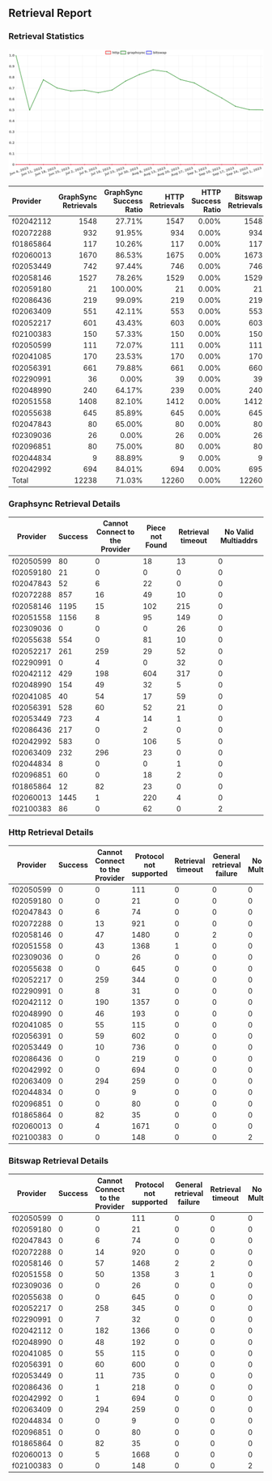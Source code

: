 ## Retrieval Report
### Retrieval Statistics
<img src="https://raw.githubusercontent.com/data-preservation-programs/filplus-checker-assets/main/filecoin-project/filecoin-plus-large-datasets/issues/1836/1696755514110.png"/>

| Provider  | GraphSync Retrievals | GraphSync Success Ratio | HTTP Retrievals | HTTP Success Ratio | Bitswap Retrievals | Bitswap Success Ratio |
| :-------- | -------------------: | ----------------------: | --------------: | -----------------: | -----------------: | --------------------: |
| f02042112 |                 1548 |                  27.71% |            1547 |              0.00% |               1548 |                 0.00% |
| f02072288 |                  932 |                  91.95% |             934 |              0.00% |                934 |                 0.00% |
| f01865864 |                  117 |                  10.26% |             117 |              0.00% |                117 |                 0.00% |
| f02060013 |                 1670 |                  86.53% |            1675 |              0.00% |               1673 |                 0.00% |
| f02053449 |                  742 |                  97.44% |             746 |              0.00% |                746 |                 0.00% |
| f02058146 |                 1527 |                  78.26% |            1529 |              0.00% |               1529 |                 0.00% |
| f02059180 |                   21 |                 100.00% |              21 |              0.00% |                 21 |                 0.00% |
| f02086436 |                  219 |                  99.09% |             219 |              0.00% |                219 |                 0.00% |
| f02063409 |                  551 |                  42.11% |             553 |              0.00% |                553 |                 0.00% |
| f02052217 |                  601 |                  43.43% |             603 |              0.00% |                603 |                 0.00% |
| f02100383 |                  150 |                  57.33% |             150 |              0.00% |                150 |                 0.00% |
| f02050599 |                  111 |                  72.07% |             111 |              0.00% |                111 |                 0.00% |
| f02041085 |                  170 |                  23.53% |             170 |              0.00% |                170 |                 0.00% |
| f02056391 |                  661 |                  79.88% |             661 |              0.00% |                660 |                 0.00% |
| f02290991 |                   36 |                   0.00% |              39 |              0.00% |                 39 |                 0.00% |
| f02048990 |                  240 |                  64.17% |             239 |              0.00% |                240 |                 0.00% |
| f02051558 |                 1408 |                  82.10% |            1412 |              0.00% |               1412 |                 0.00% |
| f02055638 |                  645 |                  85.89% |             645 |              0.00% |                645 |                 0.00% |
| f02047843 |                   80 |                  65.00% |              80 |              0.00% |                 80 |                 0.00% |
| f02309036 |                   26 |                   0.00% |              26 |              0.00% |                 26 |                 0.00% |
| f02096851 |                   80 |                  75.00% |              80 |              0.00% |                 80 |                 0.00% |
| f02044834 |                    9 |                  88.89% |               9 |              0.00% |                  9 |                 0.00% |
| f02042992 |                  694 |                  84.01% |             694 |              0.00% |                695 |                 0.00% |
| Total     |                12238 |                  71.03% |           12260 |              0.00% |              12260 |                 0.00% |

### Graphsync Retrieval Details
| Provider  | Success | Cannot Connect to the Provider | Piece not Found | Retrieval timeout | No Valid Multiaddrs |
| --------- | ------- | ------------------------------ | --------------- | ----------------- | ------------------- |
| f02050599 | 80      | 0                              | 18              | 13                | 0                   |
| f02059180 | 21      | 0                              | 0               | 0                 | 0                   |
| f02047843 | 52      | 6                              | 22              | 0                 | 0                   |
| f02072288 | 857     | 16                             | 49              | 10                | 0                   |
| f02058146 | 1195    | 15                             | 102             | 215               | 0                   |
| f02051558 | 1156    | 8                              | 95              | 149               | 0                   |
| f02309036 | 0       | 0                              | 0               | 26                | 0                   |
| f02055638 | 554     | 0                              | 81              | 10                | 0                   |
| f02052217 | 261     | 259                            | 29              | 52                | 0                   |
| f02290991 | 0       | 4                              | 0               | 32                | 0                   |
| f02042112 | 429     | 198                            | 604             | 317               | 0                   |
| f02048990 | 154     | 49                             | 32              | 5                 | 0                   |
| f02041085 | 40      | 54                             | 17              | 59                | 0                   |
| f02056391 | 528     | 60                             | 52              | 21                | 0                   |
| f02053449 | 723     | 4                              | 14              | 1                 | 0                   |
| f02086436 | 217     | 0                              | 2               | 0                 | 0                   |
| f02042992 | 583     | 0                              | 106             | 5                 | 0                   |
| f02063409 | 232     | 296                            | 23              | 0                 | 0                   |
| f02044834 | 8       | 0                              | 0               | 1                 | 0                   |
| f02096851 | 60      | 0                              | 18              | 2                 | 0                   |
| f01865864 | 12      | 82                             | 23              | 0                 | 0                   |
| f02060013 | 1445    | 1                              | 220             | 4                 | 0                   |
| f02100383 | 86      | 0                              | 62              | 0                 | 2                   |

### Http Retrieval Details
| Provider  | Success | Cannot Connect to the Provider | Protocol not supported | Retrieval timeout | General retrieval failure | No Valid Multiaddrs |
| --------- | ------- | ------------------------------ | ---------------------- | ----------------- | ------------------------- | ------------------- |
| f02050599 | 0       | 0                              | 111                    | 0                 | 0                         | 0                   |
| f02059180 | 0       | 0                              | 21                     | 0                 | 0                         | 0                   |
| f02047843 | 0       | 6                              | 74                     | 0                 | 0                         | 0                   |
| f02072288 | 0       | 13                             | 921                    | 0                 | 0                         | 0                   |
| f02058146 | 0       | 47                             | 1480                   | 0                 | 2                         | 0                   |
| f02051558 | 0       | 43                             | 1368                   | 1                 | 0                         | 0                   |
| f02309036 | 0       | 0                              | 26                     | 0                 | 0                         | 0                   |
| f02055638 | 0       | 0                              | 645                    | 0                 | 0                         | 0                   |
| f02052217 | 0       | 259                            | 344                    | 0                 | 0                         | 0                   |
| f02290991 | 0       | 8                              | 31                     | 0                 | 0                         | 0                   |
| f02042112 | 0       | 190                            | 1357                   | 0                 | 0                         | 0                   |
| f02048990 | 0       | 46                             | 193                    | 0                 | 0                         | 0                   |
| f02041085 | 0       | 55                             | 115                    | 0                 | 0                         | 0                   |
| f02056391 | 0       | 59                             | 602                    | 0                 | 0                         | 0                   |
| f02053449 | 0       | 10                             | 736                    | 0                 | 0                         | 0                   |
| f02086436 | 0       | 0                              | 219                    | 0                 | 0                         | 0                   |
| f02042992 | 0       | 0                              | 694                    | 0                 | 0                         | 0                   |
| f02063409 | 0       | 294                            | 259                    | 0                 | 0                         | 0                   |
| f02044834 | 0       | 0                              | 9                      | 0                 | 0                         | 0                   |
| f02096851 | 0       | 0                              | 80                     | 0                 | 0                         | 0                   |
| f01865864 | 0       | 82                             | 35                     | 0                 | 0                         | 0                   |
| f02060013 | 0       | 4                              | 1671                   | 0                 | 0                         | 0                   |
| f02100383 | 0       | 0                              | 148                    | 0                 | 0                         | 2                   |

### Bitswap Retrieval Details
| Provider  | Success | Cannot Connect to the Provider | Protocol not supported | General retrieval failure | Retrieval timeout | No Valid Multiaddrs |
| --------- | ------- | ------------------------------ | ---------------------- | ------------------------- | ----------------- | ------------------- |
| f02050599 | 0       | 0                              | 111                    | 0                         | 0                 | 0                   |
| f02059180 | 0       | 0                              | 21                     | 0                         | 0                 | 0                   |
| f02047843 | 0       | 6                              | 74                     | 0                         | 0                 | 0                   |
| f02072288 | 0       | 14                             | 920                    | 0                         | 0                 | 0                   |
| f02058146 | 0       | 57                             | 1468                   | 2                         | 2                 | 0                   |
| f02051558 | 0       | 50                             | 1358                   | 3                         | 1                 | 0                   |
| f02309036 | 0       | 0                              | 26                     | 0                         | 0                 | 0                   |
| f02055638 | 0       | 0                              | 645                    | 0                         | 0                 | 0                   |
| f02052217 | 0       | 258                            | 345                    | 0                         | 0                 | 0                   |
| f02290991 | 0       | 7                              | 32                     | 0                         | 0                 | 0                   |
| f02042112 | 0       | 182                            | 1366                   | 0                         | 0                 | 0                   |
| f02048990 | 0       | 48                             | 192                    | 0                         | 0                 | 0                   |
| f02041085 | 0       | 55                             | 115                    | 0                         | 0                 | 0                   |
| f02056391 | 0       | 60                             | 600                    | 0                         | 0                 | 0                   |
| f02053449 | 0       | 11                             | 735                    | 0                         | 0                 | 0                   |
| f02086436 | 0       | 1                              | 218                    | 0                         | 0                 | 0                   |
| f02042992 | 0       | 1                              | 694                    | 0                         | 0                 | 0                   |
| f02063409 | 0       | 294                            | 259                    | 0                         | 0                 | 0                   |
| f02044834 | 0       | 0                              | 9                      | 0                         | 0                 | 0                   |
| f02096851 | 0       | 0                              | 80                     | 0                         | 0                 | 0                   |
| f01865864 | 0       | 82                             | 35                     | 0                         | 0                 | 0                   |
| f02060013 | 0       | 5                              | 1668                   | 0                         | 0                 | 0                   |
| f02100383 | 0       | 0                              | 148                    | 0                         | 0                 | 2                   |
